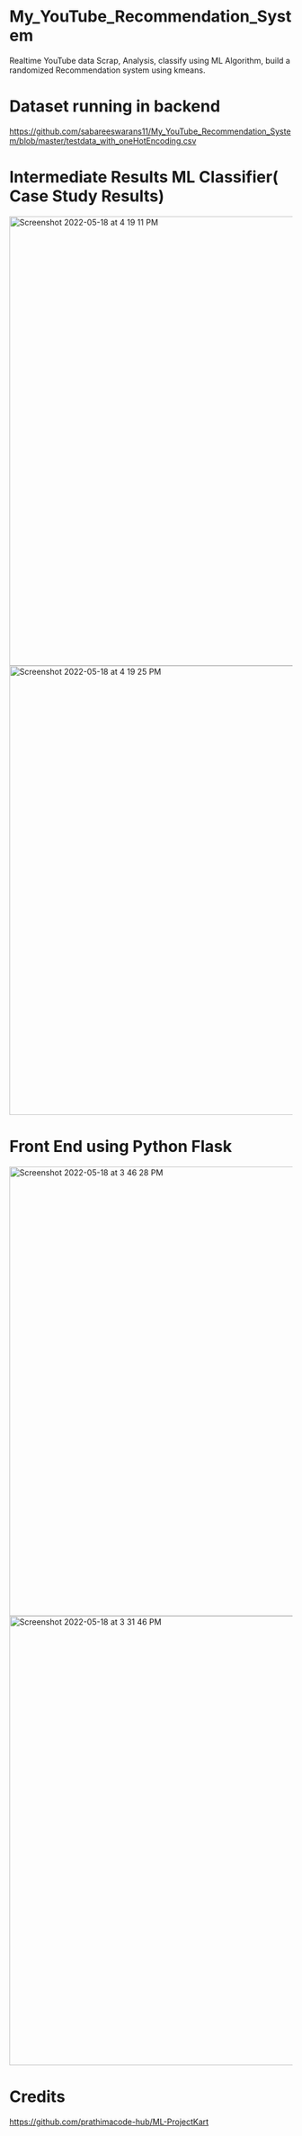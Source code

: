 # My_YouTube_Recommendation_System
Realtime YouTube data Scrap, Analysis, classify using ML Algorithm, build a randomized Recommendation system using kmeans.

# Dataset running in backend 
https://github.com/sabareeswarans11/My_YouTube_Recommendation_System/blob/master/testdata_with_oneHotEncoding.csv

# Intermediate Results ML Classifier( Case Study Results) 
<img width="800" alt="Screenshot 2022-05-18 at 4 19 11 PM" src="https://user-images.githubusercontent.com/94094997/169148825-a7ad81e6-231f-4ddb-9df9-d3bfca01a924.png">

<img width="800" alt="Screenshot 2022-05-18 at 4 19 25 PM" src="https://user-images.githubusercontent.com/94094997/169148880-03a74d9b-e7ce-440d-a1b8-8469e34767c0.png">



# Front End using Python Flask
<img width="800" alt="Screenshot 2022-05-18 at 3 46 28 PM" src="https://user-images.githubusercontent.com/94094997/169143465-568148c9-5350-42c2-a1a3-99186f080587.png">



<img width="800" alt="Screenshot 2022-05-18 at 3 31 46 PM" src="https://user-images.githubusercontent.com/94094997/169142868-64128aec-1704-4ab8-a5cd-fcd2e194ac2c.png">


# Credits 
https://github.com/prathimacode-hub/ML-ProjectKart
